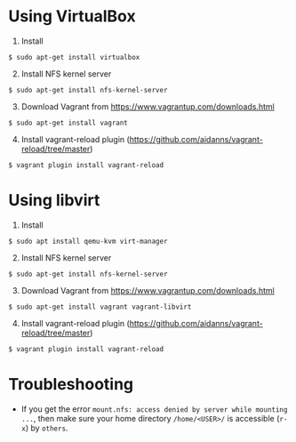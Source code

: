 # Using VirtualBox

1. Install
```
$ sudo apt-get install virtualbox
```

2. Install NFS kernel server
```
$ sudo apt-get install nfs-kernel-server
```

3. Download Vagrant from https://www.vagrantup.com/downloads.html
```
$ sudo apt-get install vagrant
```

4. Install vagrant-reload plugin (https://github.com/aidanns/vagrant-reload/tree/master)
```
$ vagrant plugin install vagrant-reload
```

# Using libvirt

1. Install
```
$ sudo apt install qemu-kvm virt-manager
```

2. Install NFS kernel server
```
$ sudo apt-get install nfs-kernel-server
```

3. Download Vagrant from https://www.vagrantup.com/downloads.html
```
$ sudo apt-get install vagrant vagrant-libvirt
```

4. Install vagrant-reload plugin (https://github.com/aidanns/vagrant-reload/tree/master)
```
$ vagrant plugin install vagrant-reload
```

# Troubleshooting

- If you get the error `mount.nfs: access denied by server while mounting ...`,
  then make sure your home directory `/home/<USER>/` is accessible (`r-x`)
  by `others`.

